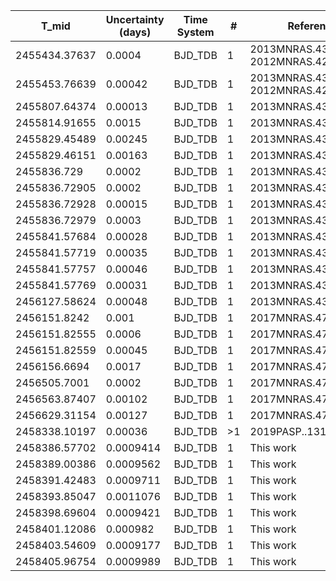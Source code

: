 |T_mid        |Uncertainty (days)|Time System|#  |Reference                             |
|-------------|------------------|-----------|---|--------------------------------------|
|2455434.37637|0.0004            |BJD_TDB    |1  |2013MNRAS.430.2932M; 2012MNRAS.422.1988A|
|2455453.76639|0.00042           |BJD_TDB    |1  |2013MNRAS.430.2932M; 2012MNRAS.422.1988A|
|2455807.64374|0.00013           |BJD_TDB    |1  |2013MNRAS.430.2932M                   |
|2455814.91655|0.0015            |BJD_TDB    |1  |2013MNRAS.430.2932M                   |
|2455829.45489|0.00245           |BJD_TDB    |1  |2013MNRAS.430.2932M                   |
|2455829.46151|0.00163           |BJD_TDB    |1  |2013MNRAS.430.2932M                   |
|2455836.729  |0.0002            |BJD_TDB    |1  |2013MNRAS.430.2932M                   |
|2455836.72905|0.0002            |BJD_TDB    |1  |2013MNRAS.430.2932M                   |
|2455836.72928|0.00015           |BJD_TDB    |1  |2013MNRAS.430.2932M                   |
|2455836.72979|0.0003            |BJD_TDB    |1  |2013MNRAS.430.2932M                   |
|2455841.57684|0.00028           |BJD_TDB    |1  |2013MNRAS.430.2932M                   |
|2455841.57719|0.00035           |BJD_TDB    |1  |2013MNRAS.430.2932M                   |
|2455841.57757|0.00046           |BJD_TDB    |1  |2013MNRAS.430.2932M                   |
|2455841.57769|0.00031           |BJD_TDB    |1  |2013MNRAS.430.2932M                   |
|2456127.58624|0.00048           |BJD_TDB    |1  |2013MNRAS.430.2932M                   |
|2456151.8242 |0.001             |BJD_TDB    |1  |2017MNRAS.471..650M                   |
|2456151.82555|0.0006            |BJD_TDB    |1  |2017MNRAS.471..650M                   |
|2456151.82559|0.00045           |BJD_TDB    |1  |2017MNRAS.471..650M                   |
|2456156.6694 |0.0017            |BJD_TDB    |1  |2017MNRAS.471..650M                   |
|2456505.7001 |0.0002            |BJD_TDB    |1  |2017MNRAS.471..650M                   |
|2456563.87407|0.00102           |BJD_TDB    |1  |2017MNRAS.471..650M                   |
|2456629.31154|0.00127           |BJD_TDB    |1  |2017MNRAS.471..650M                   |
|2458338.10197|0.00036           |BJD_TDB    |>1 |2019PASP..131k5003A                   |
|2458386.57702|0.0009414         |BJD_TDB    |1  |This work                             |
|2458389.00386|0.0009562         |BJD_TDB    |1  |This work                             |
|2458391.42483|0.0009711         |BJD_TDB    |1  |This work                             |
|2458393.85047|0.0011076         |BJD_TDB    |1  |This work                             |
|2458398.69604|0.0009421         |BJD_TDB    |1  |This work                             |
|2458401.12086|0.000982          |BJD_TDB    |1  |This work                             |
|2458403.54609|0.0009177         |BJD_TDB    |1  |This work                             |
|2458405.96754|0.0009989         |BJD_TDB    |1  |This work                             |
